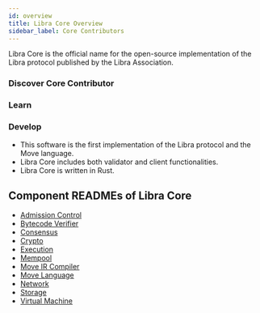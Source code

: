 ```yaml
---
id: overview
title: Libra Core Overview
sidebar_label: Core Contributors
---
```


Libra Core is the official name for the open-source implementation of the Libra protocol published by the Libra Association.

### Discover Core Contributor

<BucketsContainer>
  <ColorBucket 
    color="purple-dark"
    icon="img/four-squares-temp.png"
    to="#"
    title="Send a test transaction"
  />
  <ColorBucket 
    color="purple-light"
    icon="img/four-squares-temp.png"
    to="#"
    title="Run a client"
  />
  <ColorBucket 
    color="aqua"
    icon="img/four-squares-temp.png"
    to="#"
    title="Query the Libra blockchain"
  />
</BucketsContainer>

### Learn

<BucketsContainer>
  <PrimaryIconBucket 
    description="I want to understand nodes"
    icon="img/node.svg" 
    title="Nodes" 
    to="#"
  />
  <PrimaryIconBucket 
    description="How do transactions work?"
    icon="img/four-squares-temp.png" 
    title="Transactions" 
    to="#"
  />
  <PrimaryIconBucket 
    description="What does a Libra account look like?"
    icon="img/wallet-app-md.svg" 
    title="Accounts" 
    to="#"
  />
</BucketsContainer>

### Develop

<BucketsContainer>
  <LeftIconBucket
    icon="img/four-squares-temp.png"
    title="Read me the core specifications"
    to="#"
  />
  <LeftIconBucket
    icon="img/four-squares-temp.png"
    title="Using the client SDK"
    to="#"
  />
  <LeftIconBucket
    icon="img/core-contributors-md.svg"
    title="Show me the developer APIs"
    to="#"
  />
</BucketsContainer>


* This software is the first implementation of the Libra protocol and the Move language.
* Libra Core includes both validator and client functionalities.
* Libra Core is written in Rust.

## Component READMEs of Libra Core

* [Admission Control](crates/admission-control.md)
* [Bytecode Verifier](crates/bytecode-verifier.md)
* [Consensus](crates/consensus.md)
* [Crypto](crates/crypto.md)
* [Execution](crates/execution.md)
* [Mempool](crates/mempool.md)
* [Move IR Compiler](crates/ir-to-bytecode.md)
* [Move Language](crates/move-language.md)
* [Network](crates/network.md)
* [Storage](crates/storage.md)
* [Virtual Machine](crates/vm.md)
